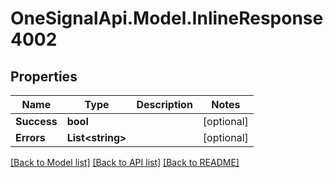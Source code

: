 # OneSignalApi.Model.InlineResponse4002

## Properties

Name | Type | Description | Notes
------------ | ------------- | ------------- | -------------
**Success** | **bool** |  | [optional] 
**Errors** | **List&lt;string&gt;** |  | [optional] 

[[Back to Model list]](../README.md#documentation-for-models) [[Back to API list]](../README.md#documentation-for-api-endpoints) [[Back to README]](../README.md)

